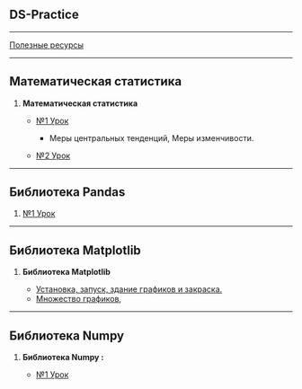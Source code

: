 DS-Practice
---
---
    
[Полезные ресурсы](source/links.md)

---

Математическая статистика
---

1. **Математическая статистика**

    - [№1 Урок ](matstat/Lesson_1.md)
      - Меры центральных тенденций, Меры изменчивости.
      
    - [№2 Урок ](matstat/Lesson_2.md)

---
Библиотека Pandas
---

1. [№1 Урок ](pandas/Lesson_1.md)


---
Библиотека Matplotlib
---

1. **Библиотека Matplotlib**       
     
     - [Установка, запуск, здание графиков и закраска. ](matplotlib/Lesson_1.md)
     - [Множество графиков, ](matplotlib/Lesson_2.md)

---
Библиотека Numpy
---

1. **Библиотека Numpy :**

    - [№1 Урок ](numpy/Lesson_1.md)
